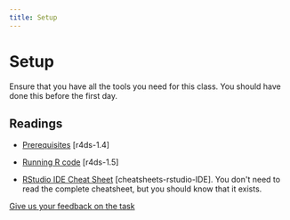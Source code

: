 ```yaml
---
title: Setup
---
```


<!-- Generated automatically from setup.yml. Do not edit by hand -->

# Setup

Ensure that you have all the tools you need for this class. You should have
done this before the first day.

## Readings

  * [Prerequisites](http://r4ds.had.co.nz/introduction.html#prerequisites) [r4ds-1.4]

  * [Running R code](http://r4ds.had.co.nz/introduction.html#running-r-code) [r4ds-1.5]

  * [RStudio IDE Cheat Sheet](https://www.rstudio.com/wp-content/uploads/2016/01/rstudio-IDE-cheatsheet.pdf) [cheatsheets-rstudio-IDE].
    You don't need to read the complete cheatsheet, but you should know that it
    exists.



[Give us your feedback on the task](https://goo.gl/forms/Lpq7Cj9dAUIgchJI2)
